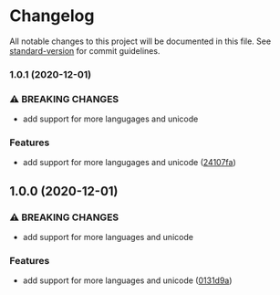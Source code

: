 # Changelog

All notable changes to this project will be documented in this file. See [standard-version](https://github.com/conventional-changelog/standard-version) for commit guidelines.

### 1.0.1 (2020-12-01)


### ⚠ BREAKING CHANGES

* add support for more langugages and unicode

### Features

* add support for more langugages and unicode ([24107fa](https://github.com/jarrodconnolly/sluglife/commit/24107fae4a3ba4c65913cd29329fed707b79b1c2))

## 1.0.0 (2020-12-01)


### ⚠ BREAKING CHANGES

* add support for more languages and unicode

### Features

* add support for more languages and unicode ([0131d9a](https://github.com/jarrodconnolly/sluglife/commit/0131d9af8d948f869d37a2358ea3da4d4bfff348))
